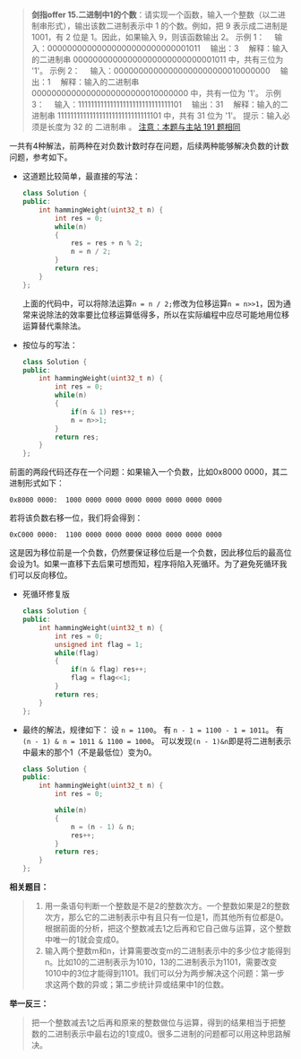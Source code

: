 #

>**剑指offer 15.二进制中1的个数**：请实现一个函数，输入一个整数（以二进制串形式），输出该数二进制表示中 1 的个数。例如，把 9 表示成二进制是 1001，有 2 位是 1。因此，如果输入 9，则该函数输出 2。
>示例 1：
>　输入：00000000000000000000000000001011
>　输出：3
>　解释：输入的二进制串 00000000000000000000000000001011 中，共有三位为 '1'。
>示例 2：
>　输入：00000000000000000000000010000000
>　输出：1
>　解释：输入的二进制串 00000000000000000000000010000000 中，共有一位为 '1'。
>示例 3：
>　输入：11111111111111111111111111111101
>　输出：31
>　解释：输入的二进制串 11111111111111111111111111111101 中，共有 31 位为 '1'。
>提示：输入必须是长度为 32 的 二进制串 。
>[注意：本题与主站 191 题相同](https://leetcode-cn.com/problems/number-of-1-bits/)

一共有4种解法，前两种在对负数计数时存在问题，后续两种能够解决负数的计数问题，参考如下。

- 这道题比较简单，最直接的写法：

  ```C++
  class Solution {
  public:
      int hammingWeight(uint32_t n) {
          int res = 0;
          while(n)
          {
              res = res + n % 2;
              n = n / 2;
          }
          return res;
      }
  };
  ```
  
  上面的代码中，可以将除法运算`n = n / 2;`修改为位移运算`n = n>>1`，因为通常来说除法的效率要比位移运算低得多，所以在实际编程中应尽可能地用位移运算替代乘除法。

- 按位与的写法：
  
  ```C++
  class Solution {
  public:
      int hammingWeight(uint32_t n) {
          int res = 0;
          while(n)
          {
              if(n & 1) res++;
              n = n>>1;
          }
          return res;
      }
  };
  ```

前面的两段代码还存在一个问题：如果输入一个负数，比如0x8000 0000，其二进制形式如下：

```shell
0x8000 0000:  1000 0000 0000 0000 0000 0000 0000 0000
```

若将该负数右移一位，我们将会得到：

```shell
0xC000 0000:  1100 0000 0000 0000 0000 0000 0000 0000
```

这是因为移位前是一个负数，仍然要保证移位后是一个负数，因此移位后的最高位会设为1。如果一直移下去后果可想而知，程序将陷入死循环。为了避免死循环我们可以反向移位。

- 死循环修复版

  ```C++
  class Solution {
  public:
      int hammingWeight(uint32_t n) {
          int res = 0;
          unsigned int flag = 1;
          while(flag)
          {
              if(n & flag) res++;
              flag = flag<<1;
          }
          return res;
      }
  };
  ```

- 最终的解法，规律如下：
  设 `n = 1100`。
  有 `n - 1 = 1100 - 1 = 1011`。
  有 `(n - 1) & n = 1011 & 1100 = 1000`。
  可以发现`(n - 1)&n`即是将二进制表示中最末的那个1（不是最低位）变为0。

  ```C++
  class Solution {
  public:
      int hammingWeight(uint32_t n) {
          int res = 0;

          while(n)
          {
              n = (n - 1) & n;
              res++;
          }
          return res;
      }
  };

  ```

**相关题目：**
>
> 1. 用一条语句判断一个整数是不是2的整数次方。一个整数如果是2的整数次方，那么它的二进制表示中有且只有一位是1，而其他所有位都是0。根据前面的分析，把这个整数减去1之后再和它自己做与运算，这个整数中唯一的1就会变成0。
> 2. 输入两个整数m和n，计算需要改变m的二进制表示中的多少位才能得到 n。比如10的二进制表示为1010，13的二进制表示为1101，需要改变1010中的3位才能得到1101。我们可以分为两步解决这个问题：第一步求这两个数的异或；第二步统计异或结果中1的位数。

**举一反三：**
> 把一个整数减去1之后再和原来的整数做位与运算，得到的结果相当于把整数的二进制表示中最右边的1变成0。很多二进制的问题都可以用这种思路解决。
